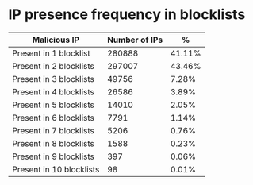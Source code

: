 # IP presence frequency in blocklists
| Malicious IP | Number of IPs | % |
|----|----|----|
| Present in 1 blocklist | 280888 | 41.11% |
| Present in 2 blocklists | 297007 | 43.46% |
| Present in 3 blocklists | 49756 | 7.28% |
| Present in 4 blocklists | 26586 | 3.89% |
| Present in 5 blocklists | 14010 | 2.05% |
| Present in 6 blocklists | 7791 | 1.14% |
| Present in 7 blocklists | 5206 | 0.76% |
| Present in 8 blocklists | 1588 | 0.23% |
| Present in 9 blocklists | 397 | 0.06% |
| Present in 10 blocklists | 98 | 0.01% |
